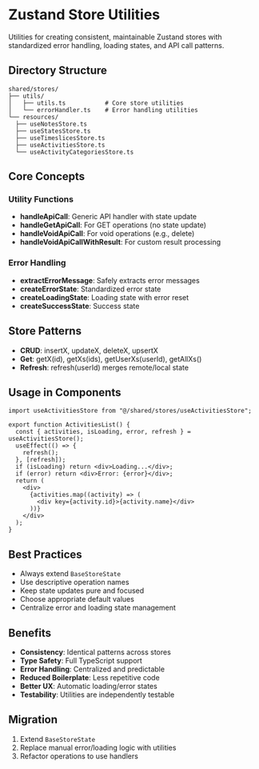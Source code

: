 # Zustand Store Utilities

Utilities for creating consistent, maintainable Zustand stores with standardized error handling, loading states, and API call patterns.

## Directory Structure

```
shared/stores/
├── utils/
│   ├── utils.ts           # Core store utilities
│   └── errorHandler.ts    # Error handling utilities
└── resources/
  ├── useNotesStore.ts
  ├── useStatesStore.ts
  ├── useTimeslicesStore.ts
  ├── useActivitiesStore.ts
  └── useActivityCategoriesStore.ts
```

## Core Concepts

### Utility Functions

- **handleApiCall**: Generic API handler with state update
- **handleGetApiCall**: For GET operations (no state update)
- **handleVoidApiCall**: For void operations (e.g., delete)
- **handleVoidApiCallWithResult**: For custom result processing

### Error Handling

- **extractErrorMessage**: Safely extracts error messages
- **createErrorState**: Standardized error state
- **createLoadingState**: Loading state with error reset
- **createSuccessState**: Success state

## Store Patterns

- **CRUD**: insertX, updateX, deleteX, upsertX
- **Get**: getX(id), getXs(ids), getUserXs(userId), getAllXs()
- **Refresh**: refresh(userId) merges remote/local state

## Usage in Components

```tsx
import useActivitiesStore from "@/shared/stores/useActivitiesStore";

export function ActivitiesList() {
  const { activities, isLoading, error, refresh } = useActivitiesStore();
  useEffect(() => {
    refresh();
  }, [refresh]);
  if (isLoading) return <div>Loading...</div>;
  if (error) return <div>Error: {error}</div>;
  return (
    <div>
      {activities.map((activity) => (
        <div key={activity.id}>{activity.name}</div>
      ))}
    </div>
  );
}
```

## Best Practices

- Always extend `BaseStoreState`
- Use descriptive operation names
- Keep state updates pure and focused
- Choose appropriate default values
- Centralize error and loading state management

## Benefits

- **Consistency**: Identical patterns across stores
- **Type Safety**: Full TypeScript support
- **Error Handling**: Centralized and predictable
- **Reduced Boilerplate**: Less repetitive code
- **Better UX**: Automatic loading/error states
- **Testability**: Utilities are independently testable

## Migration

1. Extend `BaseStoreState`
2. Replace manual error/loading logic with utilities
3. Refactor operations to use handlers
